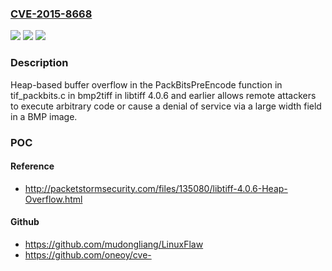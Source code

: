 ### [CVE-2015-8668](https://cve.mitre.org/cgi-bin/cvename.cgi?name=CVE-2015-8668)
![](https://img.shields.io/static/v1?label=Product&message=n%2Fa&color=blue)
![](https://img.shields.io/static/v1?label=Version&message=n%2Fa&color=blue)
![](https://img.shields.io/static/v1?label=Vulnerability&message=n%2Fa&color=brighgreen)

### Description

Heap-based buffer overflow in the PackBitsPreEncode function in tif_packbits.c in bmp2tiff in libtiff 4.0.6 and earlier allows remote attackers to execute arbitrary code or cause a denial of service via a large width field in a BMP image.

### POC

#### Reference
- http://packetstormsecurity.com/files/135080/libtiff-4.0.6-Heap-Overflow.html

#### Github
- https://github.com/mudongliang/LinuxFlaw
- https://github.com/oneoy/cve-

